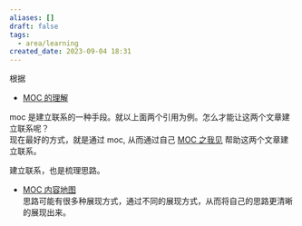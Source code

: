```yaml
---
aliases: []
draft: false
tags:
  - area/learning
created_date: 2023-09-04 18:31
---
```

根据 
- [MOC 的理解](../../Inputs/Article/MOC%20的理解.md)

moc 是建立联系的一种手段。就以上面两个引用为例。怎么才能让这两个文章建立联系呢？  
现在最好的方式，就是通过 moc, 从而通过自己 [MOC 之我见](MOC%20之我见.md) 帮助这两个文章建立联系。

建立联系，也是梳理思路。
- [MOC 内容地图](../../Inputs/Article/MOC%20内容地图.md)  
思路可能有很多种展现方式，通过不同的展现方式，从而将自己的思路更清晰的展现出来。
